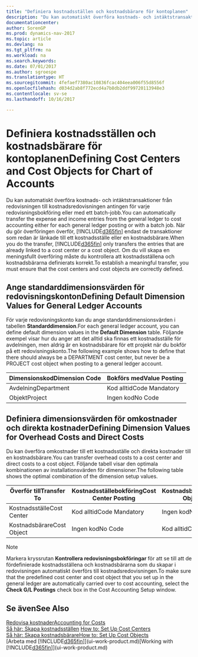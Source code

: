 ```yaml
---
title: "Definiera kostnadsställen och kostnadsbärare för kontoplanen"
description: "Du kan automatiskt överföra kostnads- och intäktstransaktioner från redovisningen till kostnadsredovisningen antingen för varje redovisningsbokföring eller med ett batch-jobb. När du gör överföringen överför systemet endast de transaktioner som redan är länkade till ett kostnadsställe eller en kostnadsbärare. Om du vill skapa en meningsfullt överföring måste du kontrollera att kostnadsställena och kostnadsbärarna definierats korrekt."
documentationcenter: 
author: SorenGP
ms.prod: dynamics-nav-2017
ms.topic: article
ms.devlang: na
ms.tgt_pltfrm: na
ms.workload: na
ms.search.keywords: 
ms.date: 07/01/2017
ms.author: sgroespe
ms.translationtype: HT
ms.sourcegitcommit: 4fefaef7380ac10836fcac404eea006f55d8556f
ms.openlocfilehash: d034d2ab8f772ecd4a7b8db2ddf99720113948e3
ms.contentlocale: sv-se
ms.lasthandoff: 10/16/2017

---
```

# <a name="defining-cost-centers-and-cost-objects-for-chart-of-accounts"></a><span data-ttu-id="cdba7-105">Definiera kostnadsställen och kostnadsbärare för kontoplanen</span><span class="sxs-lookup"><span data-stu-id="cdba7-105">Defining Cost Centers and Cost Objects for Chart of Accounts</span></span>
<span data-ttu-id="cdba7-106">Du kan automatiskt överföra kostnads- och intäktstransaktioner från redovisningen till kostnadsredovisningen antingen för varje redovisningsbokföring eller med ett batch-jobb.</span><span class="sxs-lookup"><span data-stu-id="cdba7-106">You can automatically transfer the expense and income entries from the general ledger to cost accounting either for each general ledger posting or with a batch job.</span></span> <span data-ttu-id="cdba7-107">När du gör överföringen överför, [!INCLUDE[d365fin](includes/d365fin_md.md)] endast de transaktioner som redan är länkade till ett kostnadsställe eller en kostnadsbärare.</span><span class="sxs-lookup"><span data-stu-id="cdba7-107">When you do the transfer, [!INCLUDE[d365fin](includes/d365fin_md.md)] only transfers the entries that are already linked to a cost center or a cost object.</span></span> <span data-ttu-id="cdba7-108">Om du vill skapa en meningsfullt överföring måste du kontrollera att kostnadsställena och kostnadsbärarna definierats korrekt.</span><span class="sxs-lookup"><span data-stu-id="cdba7-108">To establish a meaningful transfer, you must ensure that the cost centers and cost objects are correctly defined.</span></span>  

## <a name="defining-default-dimension-values-for-general-ledger-accounts"></a><span data-ttu-id="cdba7-109">Ange standarddimensionsvärden för redovisningskonton</span><span class="sxs-lookup"><span data-stu-id="cdba7-109">Defining Default Dimension Values for General Ledger Accounts</span></span>  
<span data-ttu-id="cdba7-110">För varje redovisningskonto kan du ange standarddimensionsvärden i tabellen **Standarddimension**.</span><span class="sxs-lookup"><span data-stu-id="cdba7-110">For each general ledger account, you can define default dimension values in the **Default Dimension** table.</span></span> <span data-ttu-id="cdba7-111">Följande exempel visar hur du anger att det alltid ska finnas ett kostnadsställe för avdelningen, men aldrig är en kostnadsbärare för ett projekt när du bokför på ett redovisningskonto.</span><span class="sxs-lookup"><span data-stu-id="cdba7-111">The following example shows how to define that there should always be a DEPARTMENT cost center, but never be a PROJECT cost object when posting to a general ledger account.</span></span>  

|<span data-ttu-id="cdba7-112">**Dimensionskod**</span><span class="sxs-lookup"><span data-stu-id="cdba7-112">**Dimension Code**</span></span>|<span data-ttu-id="cdba7-113">**Bokförs med**</span><span class="sxs-lookup"><span data-stu-id="cdba7-113">**Value Posting**</span></span>|  
|------------------------------------------|-----------------------------------------|  
|<span data-ttu-id="cdba7-114">Avdelning</span><span class="sxs-lookup"><span data-stu-id="cdba7-114">Department</span></span>|<span data-ttu-id="cdba7-115">Kod alltid</span><span class="sxs-lookup"><span data-stu-id="cdba7-115">Code Mandatory</span></span>|  
|<span data-ttu-id="cdba7-116">Objekt</span><span class="sxs-lookup"><span data-stu-id="cdba7-116">Project</span></span>|<span data-ttu-id="cdba7-117">Ingen kod</span><span class="sxs-lookup"><span data-stu-id="cdba7-117">No Code</span></span>|  

## <a name="defining-dimension-values-for-overhead-costs-and-direct-costs"></a><span data-ttu-id="cdba7-118">Definiera dimensionsvärden för omkostnader och direkta kostnader</span><span class="sxs-lookup"><span data-stu-id="cdba7-118">Defining Dimension Values for Overhead Costs and Direct Costs</span></span>  
 <span data-ttu-id="cdba7-119">Du kan överföra omkostnader till ett kostnadsställe och direkta kostnader till en kostnadsbärare.</span><span class="sxs-lookup"><span data-stu-id="cdba7-119">You can transfer overhead costs to a cost center and direct costs to a cost object.</span></span> <span data-ttu-id="cdba7-120">Följande tabell visar den optimala kombinationen av installationsvärden för dimensioner.</span><span class="sxs-lookup"><span data-stu-id="cdba7-120">The following table shows the optimal combination of the dimension setup values.</span></span>  

|<span data-ttu-id="cdba7-121">Överför till</span><span class="sxs-lookup"><span data-stu-id="cdba7-121">Transfer To</span></span>|<span data-ttu-id="cdba7-122">Kostnadsställebokföring</span><span class="sxs-lookup"><span data-stu-id="cdba7-122">Cost Center Posting</span></span>|<span data-ttu-id="cdba7-123">Kostnadsbärarbokföring</span><span class="sxs-lookup"><span data-stu-id="cdba7-123">Cost Object Posting</span></span>|  
|-----------------|-------------------------|-------------------------|  
|<span data-ttu-id="cdba7-124">Kostnadsställe</span><span class="sxs-lookup"><span data-stu-id="cdba7-124">Cost Center</span></span>|<span data-ttu-id="cdba7-125">Kod alltid</span><span class="sxs-lookup"><span data-stu-id="cdba7-125">Code Mandatory</span></span>|<span data-ttu-id="cdba7-126">Ingen kod</span><span class="sxs-lookup"><span data-stu-id="cdba7-126">No Code</span></span>|  
|<span data-ttu-id="cdba7-127">Kostnadsbärare</span><span class="sxs-lookup"><span data-stu-id="cdba7-127">Cost Object</span></span>|<span data-ttu-id="cdba7-128">Ingen kod</span><span class="sxs-lookup"><span data-stu-id="cdba7-128">No Code</span></span>|<span data-ttu-id="cdba7-129">Kod alltid</span><span class="sxs-lookup"><span data-stu-id="cdba7-129">Code Mandatory</span></span>|  

> [!NOTE]  
>  <span data-ttu-id="cdba7-130">Markera kryssrutan **Kontrollera redovisningsbokföringar** för att se till att de fördefinierade kostnadsställena och kostnadsbärarna som du skapar i redovisningen automatiskt överförs till kostnadsredovisningen.</span><span class="sxs-lookup"><span data-stu-id="cdba7-130">To make sure that the predefined cost center and cost object that you set up in the general ledger are automatically carried over to cost accounting, select the **Check G/L Postings** check box in the Cost Accounting Setup window.</span></span>  

## <a name="see-also"></a><span data-ttu-id="cdba7-131">Se även</span><span class="sxs-lookup"><span data-stu-id="cdba7-131">See Also</span></span>  
[<span data-ttu-id="cdba7-132">Redovisa kostnader</span><span class="sxs-lookup"><span data-stu-id="cdba7-132">Accounting for Costs</span></span>](finance-manage-cost-accounting.md)  
<span data-ttu-id="cdba7-133">[Så här: Skapa kostnadsställen](finance-how-to-set-up-cost-centers.md) </span><span class="sxs-lookup"><span data-stu-id="cdba7-133">[How to: Set Up Cost Centers](finance-how-to-set-up-cost-centers.md) </span></span>  
[<span data-ttu-id="cdba7-134">Så här: Skapa kostnadsbärare</span><span class="sxs-lookup"><span data-stu-id="cdba7-134">How to: Set Up Cost Objects</span></span>](finance-how-to-set-up-cost-objects.md)  
<span data-ttu-id="cdba7-135">[Arbeta med [!INCLUDE[d365fin](includes/d365fin_md.md)]](ui-work-product.md)</span><span class="sxs-lookup"><span data-stu-id="cdba7-135">[Working with [!INCLUDE[d365fin](includes/d365fin_md.md)]](ui-work-product.md)</span></span>

